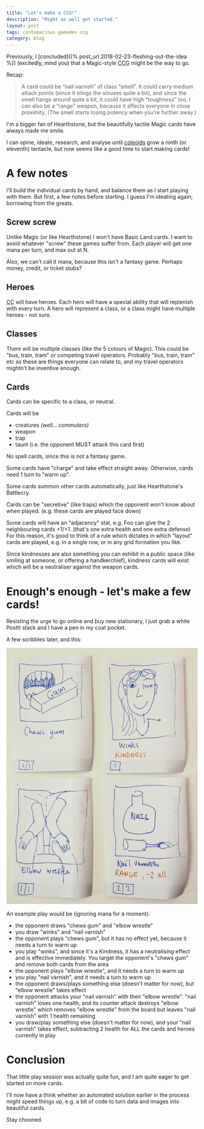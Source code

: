 ```yaml
---
title: "Let's make a CCG!"
description: "Might as well get started."
layout: post
tags: contumacious gamedev ccg
category: blog
---
```


Previously, I [concluded]({% post_url 2018-02-23-fleshing-out-the-idea %}) (excitedly, mind you) that a Magic-style <abbr title="Collectible Card Game">CCG</abbr> might be the way to go.

Recap:

> A card could be “nail varnish” of class “smell”. It could carry medium attack points (since it stings the sinuses quite a bit), and since the smell hangs around quite a bit, it could have high “toughness” too. I can also be a “range” weapon, because it affects everyone in close proximity. (The smell starts losing potency when you’re further away.)

I'm a bigger fan of Hearthstone, but the beautifully tactile Magic cards have always made me smile.

I can opine, ideate, research, and analyse until [coleoids](https://en.wikipedia.org/wiki/Coleoidea) grow a ninth (or eleventh) tentacle, but now seems like a good time to start making cards!

# A few notes

I'll build the individual cards by hand, and balance them as I start playing with them. But first, a few notes before starting. I guess I'm ideating again; borrowing from the greats.

## Screw screw

Unlike Magic (or like Hearthstone) I won't have Basic Land cards. I want to avoid whatever "screw" these games suffer from. Each player will get one mana per turn, and max out at N.

Also, we can't call it mana, because this isn't a fantasy game. Perhaps money, credit, or ticket stubs?

## Heroes

<abbr title="Contumacious Commuter">CC</abbr> will have heroes. Each hero will have a special ability that will replenish with every turn. A hero will represent a class, or a class might have multiple heroes - not sure.

## Classes

There will be multiple classes (like the 5 colours of Magic). This could be "bus, train, tram" or competing travel operators. Probably "bus, train, tram" etc as these are things everyone can relate to, and my travel operators mightn't be inventive enough.

## Cards

Cards can be specific to a class, or neutral.

Cards will be
- creatures *(well... commuters)*
- weapon
- trap
- taunt (i.e. the opponent MUST attack this card first)

No spell cards, since this is not a fantasy game.

Some cards have "charge" and take effect straight away. Otherwise, cards need 1 turn to "warm up".

Some cards summon other cards automatically, just like Hearthstone's Battlecry.

Cards can be "secretive" (like traps) which the opponent won't know about when played. (e.g. these cards are played face down)

Some cards will have an "adjacency" stat, e.g. Foo can give the 2 neighbouring cards +1/+1. (that's one extra health and one extra defense) For this reason, it's good to think of a rule which dictates in which "layout" cards are played, e.g. in a single row, or in any grid formation you like.

Since kindnesses are also something you can exhibit in a public space (like smiling at someone, or offering a handkerchief), kindness cards will exist which will be a neutraliser against the weapon cards.
# Enough's enough - let's make a few cards!

Resisting the urge to go online and buy new stationary, I just grab a white PostIt stack and I have a pen in my coat pocket.

A few scribbles later, and this:

![sample cards](/assets/posts/2018-02-28-lets-make-a-ccg/sample-cards.jpg)

An example play would be (ignoring mana for a moment):

- the opponent draws "chews gum" and "elbow wrestle"
- you draw "winks" and "nail varnish"
- the opponent plays "chews gum", but it has no effect yet, because it needs a turn to warm up
- you play "winks", and since it's a Kindness, it has a neutralising effect and is effective immediately. You target the opponent's "chews gum" and remove both cards from the area
- the opponent plays "elbow wrestle", and it needs a turn to warm up
- you play "nail varnish", and it needs a turn to warm up
- the opponent draws/plays something else (doesn't matter for now), but "elbow wrestle" takes effect
- the opponent attacks your "nail varnish" with their "elbow wrestle". "nail varnish" loses one health, and its counter attack destroys "elbow wrestle" which removes "elbow wrestle" from the board but leaves "nail varnish" with 1 health remaining
- you draw/play something else (doesn't matter for now), and your "nail varnish" takes effect, subtracting 2 health for ALL the cards and heroes currently in play

# Conclusion

That little play session was actually quite fun, and I am quite eager to get started on more cards.

I'll now have a think whether an automated solution earlier in the process might speed things up, e.g. a bit of code to turn data and images into beautiful cards.

Stay chooned.
